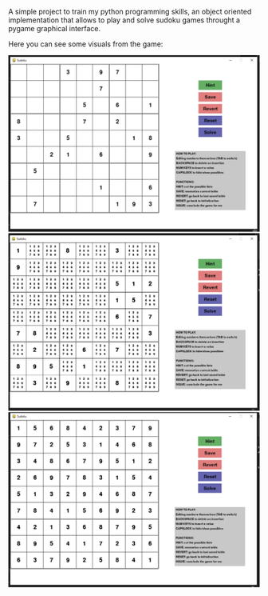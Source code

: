 A simple project to train my python programming skills, an object oriented implementation that allows to play and solve sudoku games throught a pygame graphical interface.

Here you can see some visuals from the game:

![Image not available!](Sudoku/Cattura.PNG)
![Image not available!](Sudoku/Cattura2.PNG)
![Image not available!](Sudoku/Cattura3.PNG)
